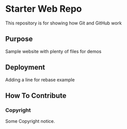 # Starter Web Repo

This repository is for showing how Git and GitHub work

## Purpose

Sample website with plenty of files for demos

## Deployment 
Adding a line for rebase example

## How To Contribute

### Copyright

Some Copyright notice.
